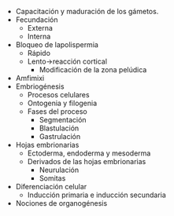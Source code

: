- Capacitación y maduración  de los  gámetos.
- Fecundación 
	- Externa
	- Interna
- Bloqueo de lapolispermia
	- Rápido
	- Lento→reacción cortical
		- Modificación de la zona pelúdica
- Amfimixi
- Embriogénesis
	- Procesos celulares
	- Ontogenia y filogenia
	- Fases del proceso
		- Segmentación
		- Blastulación
		- Gastrulación
- Hojas embrionarias
	- Ectoderma, endoderma y mesoderma
	- Derivados de las hojas embrionarias
		- Neurulación
		- Somitas
- Diferenciación celular
	- Inducción primaria  e inducción  secundaria
- Nociones  de organogénesis